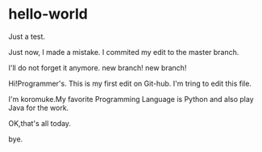 # hello-world
Just a test.


Just now, I made a mistake.
I commited my edit to the master branch.


I'll do not forget it anymore.
new branch! new branch!

Hi!Programmer's.
This is my first edit on Git-hub.
I'm tring to edit this file.

I'm koromuke.My favorite Programming Language is Python and also play Java for the work.

OK,that's all today. 

bye.
